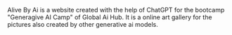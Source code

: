 Alive By Ai is a website created with the help of ChatGPT for the bootcamp "Generagive AI Camp" of Global Ai Hub. It is a online art gallery for the pictures also created by other generative ai models.

